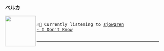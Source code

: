### ベルカ <img src="https://user-images.githubusercontent.com/49416514/174639013-df8a6ddc-3187-4058-9452-867a4756a213.gif" width="12" height="12"/>

[<img align="left" width="100" height="100" src="https:&#x2F;&#x2F;lastfm.freetls.fastly.net&#x2F;i&#x2F;u&#x2F;174s&#x2F;52351de9310454a53351725b8f079739.png">](https://www.youtube.com/results?search_query=sjowgren+I+Don&#39;t+Know)
<big><pre>
<small>
</br>🎶🎵  Currently listening to  [sjowgren - I Don&#39;t Know](https://www.youtube.com/results?search_query=sjowgren+I+Don&#39;t+Know)</br>
<img src="https://user-images.githubusercontent.com/49416514/174639013-df8a6ddc-3187-4058-9452-867a4756a213.gif" width="1" height="1"/>
</small></pre></big>

---

